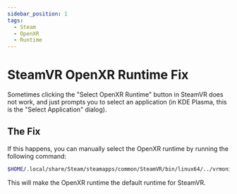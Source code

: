 ```yaml
---
sidebar_position: 1
tags:
  - Steam
  - OpenXR
  - Runtime
---
```


# SteamVR OpenXR Runtime Fix

Sometimes clicking the "Select OpenXR Runtime" button in SteamVR does not work, and just prompts you to select an application (in KDE Plasma, this is the "Select Application" dialog).

## The Fix

If this happens, you can manually select the OpenXR runtime by running the following command:

```bash
$HOME/.local/share/Steam/steamapps/common/SteamVR/bin/linux64/../vrmonitor.sh vrmonitor://openxr/makedefault
```

This will make the OpenXR runtime the default runtime for SteamVR.
